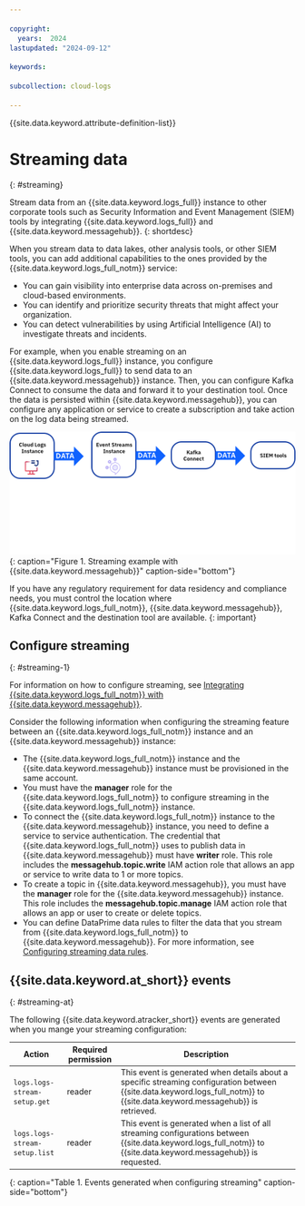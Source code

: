 ```yaml
---

copyright:
  years:  2024
lastupdated: "2024-09-12"

keywords:

subcollection: cloud-logs

---
```


{{site.data.keyword.attribute-definition-list}}

# Streaming data
{: #streaming}

Stream data from an {{site.data.keyword.logs_full}} instance to other corporate tools such as Security Information and Event Management (SIEM) tools by integrating {{site.data.keyword.logs_full}} and {{site.data.keyword.messagehub}}.
{: shortdesc}

When you stream data to data lakes, other analysis tools, or other SIEM tools, you can add additional capabilities to the ones provided by the {{site.data.keyword.logs_full_notm}} service:
- You can gain visibility into enterprise data across on-premises and cloud-based environments.
- You can identify and prioritize security threats that might affect your organization.
- You can detect vulnerabilities by using Artificial Intelligence (AI) to investigate threats and incidents.

For example, when you enable streaming on an {{site.data.keyword.logs_full}} instance, you configure {{site.data.keyword.logs_full}} to send data to an {{site.data.keyword.messagehub}} instance. Then, you can configure Kafka Connect to consume the data and forward it to your destination tool. Once the data is persisted within {{site.data.keyword.messagehub}}, you can configure any application or service to create a subscription and take action on the log data being streamed.

![Streaming example with {{site.data.keyword.messagehub}}](images/logs_streams.svg "Streaming examples with {{site.data.keyword.messagehub}}"){: caption="Figure 1. Streaming example with {{site.data.keyword.messagehub}}" caption-side="bottom"}


If you have any regulatory requirement for data residency and compliance needs, you must control the location where {{site.data.keyword.logs_full_notm}}, {{site.data.keyword.messagehub}}, Kafka Connect and the destination tool are available.
{: important}


## Configure streaming
{: #streaming-1}

For information on how to configure streaming, see [Integrating {{site.data.keyword.logs_full_notm}} with {{site.data.keyword.messagehub}}](/docs/cloud-logs?topic=cloud-logs-streaming-config).

Consider the following information when configuring the streaming feature between an {{site.data.keyword.logs_full_notm}} instance and an {{site.data.keyword.messagehub}} instance:
- The {{site.data.keyword.logs_full_notm}} instance and the {{site.data.keyword.messagehub}} instance must be provisioned in the same account.
- You must have the **manager** role for the {{site.data.keyword.logs_full_notm}} to configure streaming in the {{site.data.keyword.logs_full_notm}} instance.
- To connect the {{site.data.keyword.logs_full_notm}} instance to the {{site.data.keyword.messagehub}} instance, you need to define a service to service authentication. The credential that {{site.data.keyword.logs_full_notm}} uses to publish data in {{site.data.keyword.messagehub}} must have **writer** role. This role includes the **messagehub.topic.write** IAM action role that allows an app or service to write data to 1 or more topics.
- To create a topic in {{site.data.keyword.messagehub}}, you must have the **manager** role for the {{site.data.keyword.messagehub}} instance. This role includes the **messagehub.topic.manage** IAM action role that allows an app or user to create or delete topics.
- You can define DataPrime data rules to filter the data that you stream from {{site.data.keyword.logs_full_notm}} to {{site.data.keyword.messagehub}}. For more information, see [Configuring streaming data rules](/docs/cloud-logs?topic=cloud-logs-streaming_rules).




## {{site.data.keyword.at_short}} events
{: #streaming-at}

The following {{site.data.keyword.atracker_short}} events are generated when you mange your streaming configuration:

| Action | Required permission |  Description |
|--------|-------------|-------------|
| `logs.logs-stream-setup.get` | reader | This event is generated when details about a specific streaming configuration between {{site.data.keyword.logs_full_notm}} to {{site.data.keyword.messagehub}} is retrieved. |
| `logs.logs-stream-setup.list` | reader | This event is generated when a list of all streaming configurations between {{site.data.keyword.logs_full_notm}} to {{site.data.keyword.messagehub}} is requested. |
{: caption="Table 1. Events generated when configuring streaming" caption-side="bottom"}

